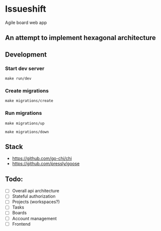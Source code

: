# Issueshift
Agile board web app

## An attempt to implement hexagonal architecture

## Development 

### Start dev server
```console
make run/dev
```

### Create migrations
```console
make migrations/create
```

### Run migrations
```console
make migrations/up
```
```console
make migrations/down
```

## Stack
- https://github.com/go-chi/chi
- https://github.com/pressly/goose

## Todo:
- [ ] Overall api architecture
- [ ] Stateful authorization
- [ ] Projects (workspaces?)
- [ ] Tasks
- [ ] Boards
- [ ] Account management
- [ ] Frontend
